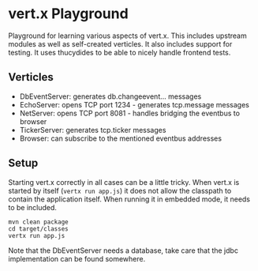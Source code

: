 # vert.x Playground

Playground for learning various aspects of vert.x.  This includes upstream
modules as well as self-created verticles.
It also includes support for testing.  It uses thucydides to be able to
nicely handle frontend tests.

## Verticles

* DbEventServer: generates db.changeevent... messages
* EchoServer: opens TCP port 1234 - generates tcp.message messages
* NetServer: opens TCP port 8081 - handles bridging the eventbus to browser
* TickerServer: generates tcp.ticker messages
* Browser: can subscribe to the mentioned eventbus addresses

## Setup

Starting vert.x correctly in all cases can be a little tricky.  When vert.x
is started by itself (`vertx run app.js`) it does not allow the classpath
to contain the application itself.  When running it in embedded mode, it
needs to be included.

    mvn clean package
    cd target/classes
    vertx run app.js

Note that the DbEventServer needs a database, take care that the jdbc
implementation can be found somewhere.

